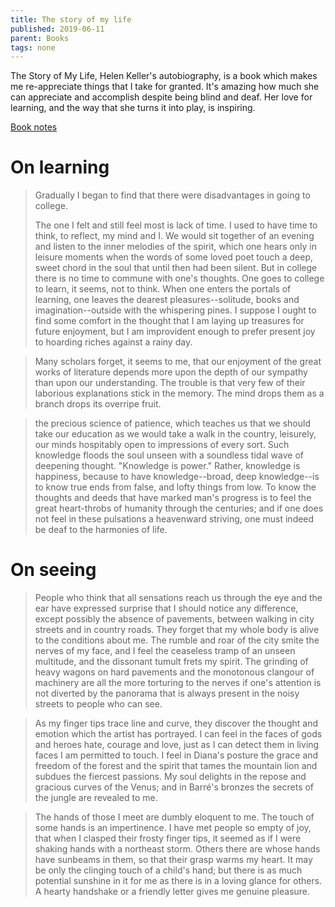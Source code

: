 ```yaml
---
title: The story of my life
published: 2019-06-11
parent: Books
tags: none
---
```


The Story of My Life, Helen Keller's autobiography, is a book which makes me re-appreciate things that I take for granted. It's amazing how much she can appreciate and accomplish despite being blind and deaf. Her love for learning, and the way that she turns it into play, is inspiring.

[Book notes](https://dynalist.io/d/wW7edPHuU41y1qxWAI0fL__c#z=nHvrND02NZpfWtNO1d23P8mO)

# On learning

> Gradually I began to find that there were disadvantages in going to college. 
> 
> The one I felt and still feel most is lack of time. I used to have time to think, to reflect, my mind and I. We would sit together of an evening and listen to the inner melodies of the spirit, which one hears only in leisure moments when the words of some loved poet touch a deep, sweet chord in the soul that until then had been silent. But in college there is no time to commune with one's thoughts. One goes to college to learn, it seems, not to think. When one enters the portals of learning, one leaves the dearest pleasures--solitude, books and imagination--outside with the whispering pines. I suppose I ought to find some comfort in the thought that I am laying up treasures for future enjoyment, but I am improvident enough to prefer present joy to hoarding riches against a rainy day.

> Many scholars forget, it seems to me, that our enjoyment of the great works of literature depends more upon the depth of our sympathy than upon our understanding. The trouble is that very few of their laborious explanations stick in the memory. The mind drops them as a branch drops its overripe fruit.

> the precious science of patience, which teaches us that we should take our education as we would take a walk in the country, leisurely, our minds hospitably open to impressions of every sort. Such knowledge floods the soul unseen with a soundless tidal wave of deepening thought. "Knowledge is power." Rather, knowledge is happiness, because to have knowledge--broad, deep knowledge--is to know true ends from false, and lofty things from low. To know the thoughts and deeds that have marked man's progress is to feel the great heart-throbs of humanity through the centuries; and if one does not feel in these pulsations a heavenward striving, one must indeed be deaf to the harmonies of life.

# On seeing

> People who think that all sensations reach us through the eye and the ear have expressed surprise that I should notice any difference, except possibly the absence of pavements, between walking in city streets and in country roads. They forget that my whole body is alive to the conditions about me. The rumble and roar of the city smite the nerves of my face, and I feel the ceaseless tramp of an unseen multitude, and the dissonant tumult frets my spirit. The grinding of heavy wagons on hard pavements and the monotonous clangour of machinery are all the more torturing to the nerves if one's attention is not diverted by the panorama that is always present in the noisy streets to people who can see.

> As my finger tips trace line and curve, they discover the thought and emotion which the artist has portrayed. I can feel in the faces of gods and heroes hate, courage and love, just as I can detect them in living faces I am permitted to touch. I feel in Diana's posture the grace and freedom of the forest and the spirit that tames the mountain lion and subdues the fiercest passions. My soul delights in the repose and gracious curves of the Venus; and in Barré's bronzes the secrets of the jungle are revealed to me.

> The hands of those I meet are dumbly eloquent to me. The touch of some hands is an impertinence. I have met people so empty of joy, that when I clasped their frosty finger tips, it seemed as if I were shaking hands with a northeast storm. Others there are whose hands have sunbeams in them, so that their grasp warms my heart. It may be only the clinging touch of a child's hand; but there is as much potential sunshine in it for me as there is in a loving glance for others. A hearty handshake or a friendly letter gives me genuine pleasure.

